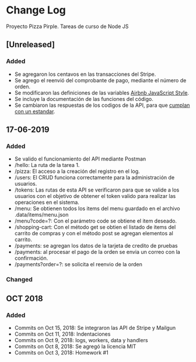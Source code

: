 # Change Log

Proyecto Pizza Pirple.
Tareas de curso de Node JS

## [Unreleased]

### Added

- Se agregaron los centavos en las transacciones del Stripe.
- Se agrego el reenvió del comprobante de pago, mediante el número de orden.
- Se modificaron las definiciones de las variables [Airbnb JavaScript Style](https://github.com/airbnb/javascript).
- Se incluye la documentación de las funciones del código.
- Se cambiaron las respuestas de los codigos de la API, para que [cumplan con un estandar](https://www.restapitutorial.com/httpstatuscodes.html). 

## 17-06-2019

### Added

- Se valido el funcionamiento del API mediante Postman
- /hello: La ruta de la tarea 1.
- /pizza: El acceso a la creación del registro en el log.
- /users: El CRUD funciona correctamente para la administración de usuarios.
- /tokens: Las rutas de esta API se verificaron para que se valide a los usuarios con el objetivo de obtener el token valido para realizar las operaciones en el sistema.
- /menu: Se obtienen todos los items del menu guardado en el archivo .data/items/menu.json
- /menu?code=?: Con el parámetro code se obtiene el item deseado.
- /shopping-cart: Con el método get se obtien el listado de items del carrito de compras y con el método post se agregan elementos al carrito.
- /payments: se agregan los datos de la tarjeta de credito de pruebas
- /payments: al procesar el pago de la orden se envia un correo con la confirmación.
- /payments?order=?: se solicita el reenvio de la orden

### Changed

## OCT 2018

### Added

- Commits on Oct 15, 2018: Se integraron las API de Stripe y Mailgun
- Commits on Oct 11, 2018: Indentaciones
- Commits on Oct 9, 2018: logs, workers, data y handlers
- Commits on Oct 8, 2018: Se agregó la licencia MIT
- Commits on Oct 3, 2018: Homework #1
